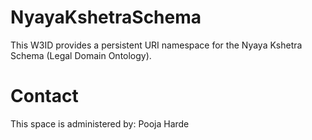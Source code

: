 # NyayaKshetraSchema
This W3ID provides a persistent URI namespace for the Nyaya Kshetra Schema (Legal Domain Ontology).
# Contact
This space is administered by: Pooja Harde
